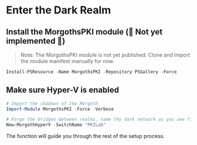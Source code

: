# Enter the Dark Realm

## Install the MorgothsPKI module (🚧 Not yet implemented 🚧)

> Note: The MorgothsPKI module is not yet published. Clone and import the module manifest manually for now.

```powershell
Install-PSResource -Name MorgothsPKI -Repository PSGallery -Force
```

## Make sure Hyper-V is enabled

```powershell
# Import the shadows of the Morgoth
Import-Module MorgothsPKI -Force -Verbose

# Forge the bridges between realms, name thy dark network as you see fit
New-MorgothHyperV -SwitchName "PKILab"
```

The function will guide you through the rest of the setup process.
